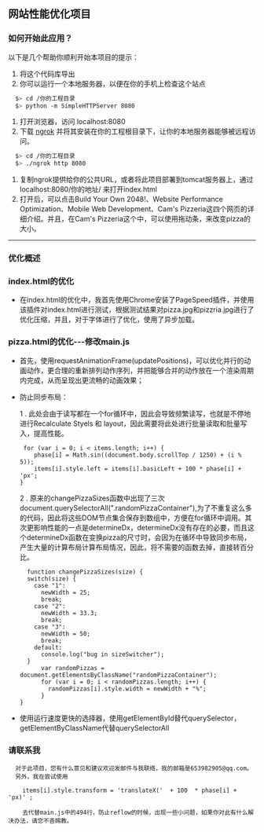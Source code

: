 ## 网站性能优化项目

### 如何开始此应用？

以下是几个帮助你顺利开始本项目的提示：

1. 将这个代码库导出
2. 你可以运行一个本地服务器，以便在你的手机上检查这个站点

```bash
  $> cd /你的工程目录
  $> python -m SimpleHTTPServer 8080
```

1. 打开浏览器，访问 localhost:8080
2. 下载 [ngrok](https://ngrok.com/) 并将其安装在你的工程根目录下，让你的本地服务器能够被远程访问。

``` bash
  $> cd /你的工程目录
  $> ./ngrok http 8080
```

1. 复制ngrok提供给你的公共URL，或者将此项目部署到tomcat服务器上，通过localhost:8080/你的地址/ 来打开index.html
2. 打开后，可以点击Build Your Own 2048!、Website Performance Optimization、Mobile Web Development、Cam's Pizzeria这四个网页的详细介绍。并且，在Cam's Pizzeria这个中，可以使用拖动条，来改变pizza的大小。
----


### 优化概述

### index.html的优化
- 在index.html的优化中，我首先使用Chrome安装了PageSpeed插件，并使用该插件对index.html进行测试，根据测试结果对pizza.jpg和pizzria.jpg进行了优化压缩，并且，对于字体进行了优化，使用了异步加载。
### pizza.html的优化---修改main.js
  -  首先，使用requestAnimationFrame(updatePositions)，可以优化并行的动画动作，更合理的重新排列动作序列，并把能够合并的动作放在一个渲染周期内完成，从而呈现出更流畅的动画效果；
  - 防止同步布局：

     1 . 此处会由于读写都在一个for循环中，因此会导致频繁读写，也就是不停地进行Recalculate Styels 和 layout，因此需要将此处进行批量读取和批量写入，提高性能。
        
         for (var i = 0; i < items.length; i++) {
            phase[i] = Math.sin((document.body.scrollTop / 1250) + (i % 5));
            items[i].style.left = items[i].basicLeft + 100 * phase[i] + 'px';
        }
         
      
     2 . 原来的changePizzaSizes函数中出现了三次document.querySelectorAll(".randomPizzaContainer"),为了不重复这么多的代码，因此将这些DOM节点集合保存到数组中，方便在for循环中调用。其次更影响性能的一点是determineDx，determineDx没有存在的必要，而且这个determineDx函数在变换pizza的尺寸时，会因为在循环中导致同步布局，产生大量的计算布局计算布局情况，因此，将不需要的函数去掉，直接转百分比。
        
        
          function changePizzaSizes(size) {
          switch(size) {
            case "1":
              newWidth = 25;
              break;
            case "2":
              newWidth = 33.3;
              break;
            case "3":
              newWidth = 50;
              break;
            default:
              console.log("bug in sizeSwitcher");
          }
              var randomPizzas =  document.getElementsByClassName("randomPizzaContainer");
              for (var i = 0; i < randomPizzas.length; i++) {
                randomPizzas[i].style.width = newWidth + "%";
              }
        } 
    
 - 使用运行速度更快的选择器，使用getElementById替代querySelector，getElementByClassName代替querySelectorAll

### 请联系我
      对于此项目，您有什么意见和建议欢迎发邮件与我联络，我的邮箱是653982905@qq.com。
      另外，我在尝试使用
   ```
       items[i].style.transform = 'translateX('  + 100  * phase[i] + 'px)' ;
   ```
        去代替main.js中的494行，防止reflow的时候，出现一些小问题，如果你对此有什么解决办法，请您不吝赐教。